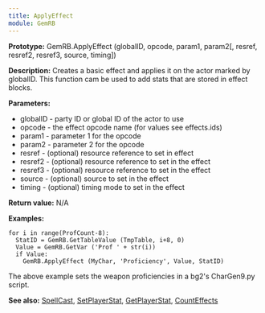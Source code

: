 ```yaml
---
title: ApplyEffect
module: GemRB
---
```


**Prototype:** GemRB.ApplyEffect (globalID, opcode, param1, param2[, resref, resref2, resref3, source, timing])

**Description:** Creates a basic effect and applies it on the actor marked 
by globalID. 
This function cam be used to add stats that are stored in effect blocks.

**Parameters:**
  * globalID - party ID or global ID of the actor to use
  * opcode   - the effect opcode name (for values see effects.ids)
  * param1   - parameter 1 for the opcode
  * param2   - parameter 2 for the opcode
  * resref   - (optional) resource reference to set in effect
  * resref2  - (optional) resource reference to set in the effect
  * resref3  - (optional) resource reference to set in the effect
  * source   - (optional) source to set in the effect
  * timing   - (optional) timing mode to set in the effect

**Return value:** N/A

**Examples:**

    for i in range(ProfCount-8):
      StatID = GemRB.GetTableValue (TmpTable, i+8, 0)
      Value = GemRB.GetVar ('Prof ' + str(i))
      if Value:
        GemRB.ApplyEffect (MyChar, 'Proficiency', Value, StatID)

The above example sets the weapon proficiencies in a bg2's CharGen9.py script.

**See also:** [SpellCast](SpellCast.md), [SetPlayerStat](SetPlayerStat.md), [GetPlayerStat](GetPlayerStat.md), [CountEffects](CountEffects.md)
